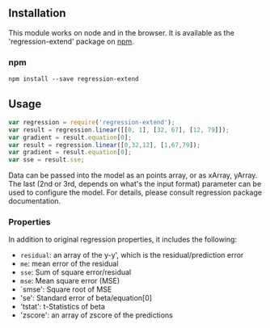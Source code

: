 ## Installation
This module works on node and in the browser. It is available as the 'regression-extend' package on [npm](https://www.npmjs.com/package/regression-extend).

### npm

```
npm install --save regression-extend
```

## Usage

```javascript
var regression = require('regression-extend');
var result = regression.linear([[0, 1], [32, 67], [12, 79]]);
var gradient = result.equation[0];
var result = regression.linear([0,32,12], [1,67,79]);
var gradient = result.equation[0];
var sse = result.sse;
```

Data can be passed into the model as an points array, or as xArray, yArray. The last (2nd or 3rd, depends on what's the input format) parameter can be used to configure the model. 
For details, please consult regression package documentation.


### Properties
In addition to original regression properties, it includes the following: 

- `residual`: an array of the y-y', which is the residual/prediction error
- `me`: mean error of the residual 
- `sse`: Sum of square error/residual
- `mse`: Mean square error (MSE)
- `smse': Square root of MSE 
- 'se': Standard error of beta/equation[0] 
- 'tstat': t-Statistics of beta
- 'zscore': an array of zscore of the predictions
